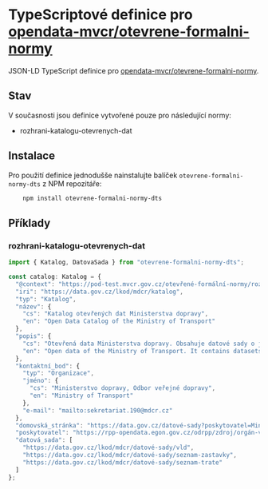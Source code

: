 # TypeScriptové definice pro [opendata-mvcr/otevrene-formalni-normy](https://github.com/opendata-mvcr/otevrene-formalni-normy)

JSON-LD TypeScript definice pro [opendata-mvcr/otevrene-formalni-normy](https://github/opendata-mvcr/otevrene-formalni-normy).

## Stav

V současnosti jsou definice vytvořené pouze pro následující normy:
 - rozhrani-katalogu-otevrenych-dat
 
## Instalace

Pro použití definice jednodušše nainstalujte balíček `otevrene-formalni-normy-dts` z NPM repozitáře:

```bash
    npm install otevrene-formalni-normy-dts
```

## Příklady

### rozhrani-katalogu-otevrenych-dat

```ts
import { Katalog, DatovaSada } from "otevrene-formalni-normy-dts";

const catalog: Katalog = {
  "@context": "https://pod-test.mvcr.gov.cz/otevřené-formální-normy/rozhraní-katalogů-otevřených-dat/draft/kontexty/rozhraní-katalogů-otevřených-dat.jsonld",
  "iri": "https://data.gov.cz/lkod/mdcr/katalog",
  "typ": "Katalog",
  "název": {
    "cs": "Katalog otevřených dat Ministerstva dopravy",
    "en": "Open Data Catalog of the Ministry of Transport"
  },
  "popis": {
    "cs": "Otevřená data Ministerstva dopravy. Obsahuje datové sady o jízdních řádech a liniových vedeních veřejné dopravy.",
    "en": "Open data of the Ministry of Transport. It contains datasets regarding timetables of public transport."
  },
  "kontaktní_bod": {
    "typ": "Organizace",
    "jméno": {
      "cs": "Ministerstvo dopravy, Odbor veřejné dopravy",
      "en": "Ministry of Transport"
    },
    "e-mail": "mailto:sekretariat.190@mdcr.cz"
  },
  "domovská_stránka": "https://data.gov.cz/datové-sady?poskytovatel=Ministerstvo%20dopravy",
  "poskytovatel": "https://rpp-opendata.egon.gov.cz/odrpp/zdroj/orgán-veřejné-moci/66003008",
  "datová_sada": [
    "https://data.gov.cz/lkod/mdcr/datové-sady/vld",
    "https://data.gov.cz/lkod/mdcr/datové-sady/seznam-zastavky",
    "https://data.gov.cz/lkod/mdcr/datové-sady/seznam-trate"
  ]
};
```
